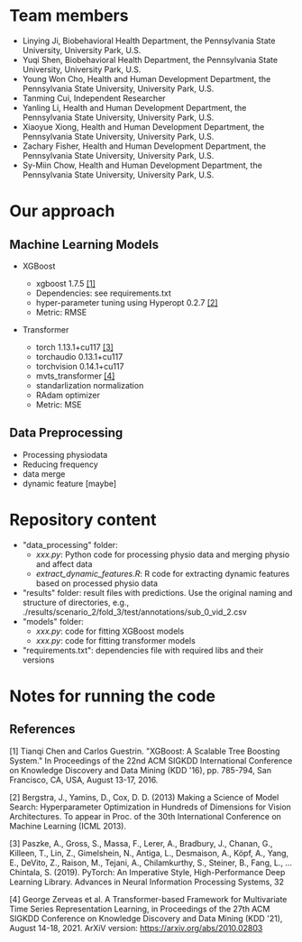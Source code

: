 # Team members
* Linying Ji, Biobehavioral Health Department, the Pennsylvania State University, University Park, U.S.
* Yuqi Shen, Biobehavioral Health Department, the Pennsylvania State University, University Park, U.S.
* Young Won Cho, Health and Human Development Department, the Pennsylvania State University, University Park, U.S.
* Tanming Cui, Independent Researcher
* Yanling Li, Health and Human Development Department, the Pennsylvania State University, University Park, U.S.
* Xiaoyue Xiong, Health and Human Development Department, the Pennsylvania State University, University Park, U.S.
* Zachary Fisher, Health and Human Development Department, the Pennsylvania State University, University Park, U.S.
* Sy-Miin Chow, Health and Human Development Department, the Pennsylvania State University, University Park, U.S.
# Our approach
## Machine Learning Models
* XGBoost
  - xgboost 1.7.5 [[1]](#1)
  - Dependencies: see requirements.txt
  - hyper-parameter tuning using Hyperopt 0.2.7 [[2]](#2)
  - Metric: RMSE

* Transformer
  - torch 1.13.1+cu117 [[3]](#3)
  - torchaudio 0.13.1+cu117
  - torchvision 0.14.1+cu117
  - mvts_transformer [[4]](#4)
  - standarlization normalization
  - RAdam optimizer
  - Metric: MSE
  
## Data Preprocessing
* Processing physiodata
* Reducing frequency
* data merge
* dynamic feature [maybe]

# Repository content
* "data_processing" folder:
  - *xxx.py*: Python code for processing physio data and merging physio and affect data
  - *extract_dynamic_features.R*: R code for extracting dynamic features based on processed physio data
* "results" folder: result files with predictions. Use the original naming and structure of directories, e.g., ./results/scenario_2/fold_3/test/annotations/sub_0_vid_2.csv
* "models" folder:
  - *xxx.py*: code for fitting XGBoost models
  - *xxx.py*: code for fitting transformer models
* "requirements.txt": dependencies file with required libs and their versions


# Notes for running the code


## References
<a id="1">[1]</a> 
Tianqi Chen and Carlos Guestrin. "XGBoost: A Scalable Tree Boosting System." In Proceedings of the 22nd ACM SIGKDD International Conference on Knowledge Discovery and Data Mining (KDD '16), pp. 785-794, San Francisco, CA, USA, August 13-17, 2016.

<a id="2">[2]</a> 
Bergstra, J., Yamins, D., Cox, D. D. (2013) Making a Science of Model Search: Hyperparameter Optimization in Hundreds of Dimensions for Vision Architectures. To appear in Proc. of the 30th International Conference on Machine Learning (ICML 2013).

<a id="3">[3]</a> 
Paszke, A., Gross, S., Massa, F., Lerer, A., Bradbury, J., Chanan, G., Killeen, T., Lin, Z., Gimelshein, N., Antiga, L., Desmaison, A., Köpf, A., Yang, E., DeVito, Z., Raison, M., Tejani, A., Chilamkurthy, S., Steiner, B., Fang, L., … Chintala, S. (2019). PyTorch: An Imperative Style, High-Performance Deep Learning Library. Advances in Neural Information Processing Systems, 32

<a id="4">[4]</a>
George Zerveas et al. A Transformer-based Framework for Multivariate Time Series Representation Learning, in Proceedings of the 27th ACM SIGKDD Conference on Knowledge Discovery and Data Mining (KDD '21), August 14-18, 2021. ArXiV version: https://arxiv.org/abs/2010.02803
